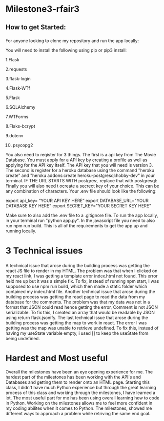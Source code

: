 # Milestone3-rfair3

## How to get Started:

###
For anyone looking to clone my repository and run the app locally:

You will need to install the following using pip or pip3 install:

1.Flask

2.requests

3.flask-login

4.Flask-WTf

5.Flask

6.SQLAlchemy

7.WTForms

8.Flaks-bcrypt

9.dotenv

10. psycopg2


You also need to reqister for 3 things. The first is a api key from The Movie Database. You must apply for a API key by creating a profile as well as applying for the API key itself.
The API key that you will need is version 3. The second is register for a heroku database using the command "heroku create" and "heroku addons:create heroku-postgresql:hobby-dev"
in your terminal. IF THE URL STARTS WITH postgres:, replace that with postgresql: Finally you will also need t ocreate a secrect key of your choice. This can be any combination of characters. Your .env file should look like the following:

export api_key= “YOUR API KEY HERE”
export DATABASE_URL="YOUR DATABASE KEY HERE"
export SECRET_KEY="YOUR SECRET KEY HERE"

Make sure to also add the .env file to a .gitignore file. To run the app locally, in your terminal run "python app.py". In the javascript file you need to also run npm run build. This is all of the requirements to get the app up and running locally.


# 3 Technical issues

###
A technical issue that arose during the building process was getting the react JS file to render in my HTML. The problem was that when I clicked on my react link, I was getting a template error index.html not found. This error held me up but it was a simple fix. To fix, instead of running npm start, I was supposed to use npm run build, which then made a static folder which contained my index.html file. Another technical issue that arose during the building process was getting the react page to read the data from my database for the comments. The problem was that my data was not in a format that JSON could read hence getting the error, Comment is not JSON serializable. To fix this, I created an array that would be readable by JSON using return flask.jsonify.
The last technical issue that arose during the building process was getting the map to work in react. The error I was getting was the map was unable to retrieve undefined. To fix this, instead of having my useState variable empty, i used [] to keep the useState from being undefined.


# Hardest and Most useful
Overall the milestones have been an eye opening experience for me. The hardest part of the milestones has been working with the API's and Databases and getting them to render onto an HTML page. Starting this class, I didn't have much Python experience but through the great learning process of this class and working through the milestones, I have learned a lot. The most useful part for me has been using overall learning how to code in Python. Working on the milestones allows me to feel more confident in my coding abilites when it comes to Python. The milestones, showed me different ways to approach a problem while retriving the same end goal.